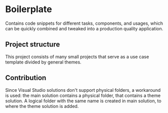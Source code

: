 # Boilerplate
Contains code snippets for different tasks, components, and usages, which can be quickly combined and tweaked into a production quality application.

## Project structure
This project consists of many small projects that serve as a use case template divided by general themes.

## Contribution
Since Visual Studio solutions don't support physical folders, a workaround is used: the main solution contains a physical folder, that contains a theme solution. A logical folder with the same name is created in main solution, to where the theme solution is added.